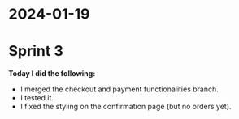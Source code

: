 # 2024-01-19

# Sprint 3

**Today I did the following:**

- I merged the checkout and payment functionalities branch.
- I tested it.
- I fixed the styling on the confirmation page (but no orders yet).
